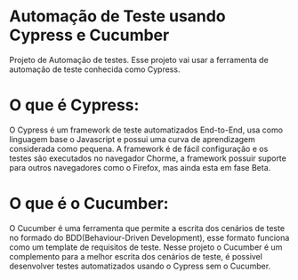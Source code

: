 # Automação de Teste usando Cypress e Cucumber
Projeto de Automação de testes. Esse projeto vai usar a ferramenta de automação de teste conhecida como Cypress.

# O que é Cypress:
O Cypress é um framework de teste automatizados End-to-End, usa como linguagem base o Javascript e possui uma curva de aprendizagem considerada como pequena. A framework é de fácil configuração e os testes são executados no navegador Chorme, a framework possuir suporte para outros navegadores como o Firefox, mas ainda esta em fase Beta.

# O que é o Cucumber:
O Cucumber é uma ferramenta que permite a escrita dos cenários de teste no formado do BDD(Behaviour-Driven Development), esse formato funciona como um template de requisitos de teste. Nesse projeto o Cucumber é um complemento para a melhor escrita dos cenários de teste, é possivel desenvolver testes automatizados usando o Cypress sem o Cucumber.
